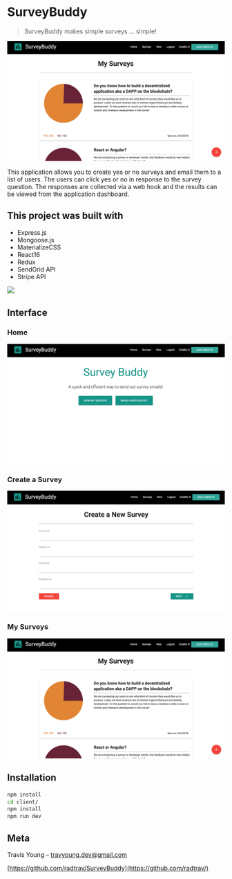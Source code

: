 # SurveyBuddy

> SurveyBuddy makes simple surveys ... simple!

![Front page](https://raw.githubusercontent.com/radtrav/SurveyBuddy/master/screenshots/my_surveys.png)

This application allows you to create yes or no surveys and email them to a list of users. The users can click yes or no in response to the survey question. The responses are collected via a web hook and the results can be viewed from the application dashboard. 

## This project was built with
* Express.js
* Mongoose.js
* MaterializeCSS
* React16
* Redux
* SendGrid API
* Stripe API

![](header.png)

## Interface

### Home
![Front page](https://raw.githubusercontent.com/radtrav/SurveyBuddy/master/screenshots/surveys_dash.png)

### Create a Survey
![Front page](https://raw.githubusercontent.com/radtrav/SurveyBuddy/master/screenshots/create_new_survey.png)
### My Surveys
![Front page](https://raw.githubusercontent.com/radtrav/SurveyBuddy/master/screenshots/my_surveys.png)

## Installation

```sh
npm install
cd client/
npm install
npm run dev
```

## Meta

Travis Young – travyoung.dev@gmail.com


[https://github.com/radtrav/SurveyBuddy](https://github.com/radtrav/)


